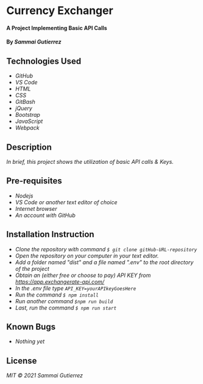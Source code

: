 # Currency Exchanger

####  A Project Implementing Basic API Calls

#### By _**Sammai Gutierrez**_

## Technologies Used

* _GitHub_
* _VS Code_
* _HTML_
* _CSS_
* _GitBash_
* _jQuery_
* _Bootstrap_
* _JavaScript_
* _Webpack_

## Description

_In brief, this project shows the utilization of basic API calls & Keys._

## Pre-requisites

* _Nodejs_
* _VS Code or another text editor of choice_
* _Internet browser_
* _An account with GitHub_

## Installation Instruction

* _Clone the repository with command `$ git clone gitHub-URL-repository`_
* _Open the repository on your computer in your text editor._
* _Add a folder named "dist" and a file named ".env" to the root directory of the project_
* _Obtain an (either free or choose to pay) API KEY from https://app.exchangerate-api.com/_
* _In the .env file type `API_KEY=yourAPIkeyGoesHere`_
* _Run the command `$ npm install`_
* _Run another command `$npm run build`_
* _Last, run the command `$ npm run start`_

## Known Bugs

* _Nothing yet_

## License

_MIT &copy; 2021 Sammai Gutierrez_
